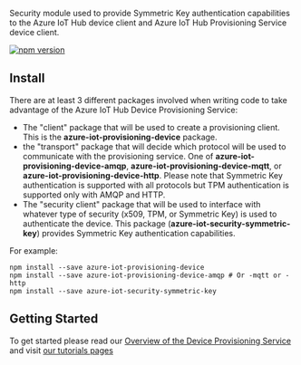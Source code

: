 Security module used to provide Symmetric Key authentication capabilities to the Azure IoT Hub device client and Azure IoT Hub Provisioning Service device client.

[![npm version](https://badge.fury.io/js/azure-iot-security-symmetric-key.svg)](https://badge.fury.io/js/azure-iot-security-symmmetric-key)

## Install

There are at least 3 different packages involved when writing code to take advantage of the Azure IoT Hub Device Provisioning Service:
- The "client" package that will be used to create a provisioning client. This is the **azure-iot-provisioning-device** package.
- the "transport" package that will decide which protocol will be used to communicate with the provisioning service. One of **azure-iot-provisioning-device-amqp**, **azure-iot-provisioning-device-mqtt**, or **azure-iot-provisioning-device-http**. Please note that Symmetric Key authentication is supported with all protocols but TPM authentication is supported only with AMQP and HTTP.
- The "security client" package that will be used to interface with whatever type of security (x509, TPM, or Symmetric Key) is used to authenticate the device. This package (**azure-iot-security-symmetric-key**) provides Symmetric Key authentication capabilities.

For example:
```
npm install --save azure-iot-provisioning-device
npm install --save azure-iot-provisioning-device-amqp # Or -mqtt or -http
npm install --save azure-iot-security-symmetric-key
```

## Getting Started

To get started please read our [Overview of the Device Provisioning Service](https://docs.microsoft.com/en-us/azure/iot-dps/about-iot-dps) and visit [our tutorials pages](https://docs.microsoft.com/en-us/azure/iot-dps/tutorial-set-up-cloud)

